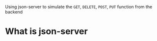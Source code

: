 # 
Using json-server to simulate the `GET`, `DELETE`, `POST`, `PUT` function from the backend

# What is **json-server**
